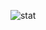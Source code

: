 <p>&nbsp;
  <img src="https://github-readme-stats.vercel.app/api?username=yeonghyeon&show_icons=true" alt="stat" />
</p>

<meta charset="UTF-8">
<meta name="viewport" content="width=device-width, initial-scale=1.0">
<meta http-equiv="X-UA-Compatible" content="ie=edge">

<style>
* {
  margin: 0;
  padding: 0;
}
#mindmap {
  display: block;
  width: 100vw;
  height: 100vh;
}
</style>

<svg id="mindmap"></svg>
<script src="https://cdn.jsdelivr.net/npm/d3@6.2.0"></script><script src="https://cdn.jsdelivr.net/npm/markmap-view@0.1.1"></script><script>((e,t)=>{const{Markmap:r}=e();window.mm=r.create("svg#mindmap",null,t)})(()=>window.markmap,{"t":"root","d":0,"v":"","c":[{"t":"heading","d":1,"p":{},"v":"TensorFlow","c":[{"t":"heading","d":2,"p":{},"v":"Discriminative Model","c":[{"t":"heading","d":3,"p":{},"v":"Series Inception","c":[{"t":"list_item","d":5,"p":{},"v":"<a href=\"https://github.com/YeongHyeon/Inception_Simplified-TF2\">Inception</a>"},{"t":"list_item","d":5,"p":{},"v":"<a href=\"https://github.com/YeongHyeon/XCeption-TF2\">XCeption</a>"}]},{"t":"heading","d":3,"p":{},"v":"Series Residual","c":[{"t":"list_item","d":5,"p":{},"v":"<a href=\"https://github.com/YeongHyeon/ResNet-TF2\">ResNet</a>"},{"t":"list_item","d":5,"p":{},"v":"<a href=\"https://github.com/YeongHyeon/ResNeXt-TF2\">ResNeXt</a>"},{"t":"list_item","d":5,"p":{},"v":"<a href=\"https://github.com/YeongHyeon/WideResNet_WRN-TF2\">WRN</a>"},{"t":"list_item","d":5,"p":{},"v":"<a href=\"https://github.com/YeongHyeon/ResNeSt-TF2\">ResNeSt</a>"},{"t":"list_item","d":5,"p":{},"v":"<a href=\"https://github.com/YeongHyeon/ReXNet-TF2\">ReXNet</a>"}]},{"t":"heading","d":3,"p":{},"v":"Ohters","c":[{"t":"list_item","d":5,"p":{},"v":"<a href=\"https://github.com/YeongHyeon/SENet-Simple\">SE-Net</a>"},{"t":"list_item","d":5,"p":{},"v":"<a href=\"https://github.com/YeongHyeon/SKNet-TF2\">SK-Net</a>"},{"t":"list_item","d":5,"p":{},"v":"<a href=\"https://github.com/YeongHyeon/GhostNet\">GhostNet</a>"},{"t":"list_item","d":5,"p":{},"v":"<a href=\"https://github.com/YeongHyeon/Network-in-Network-TF2\">Network-in-Network</a>"},{"t":"list_item","d":5,"p":{},"v":"<a href=\"https://github.com/YeongHyeon/Shake-Shake\">Shake-Shake Regularization</a>"}]}]},{"t":"heading","d":2,"p":{},"v":"Generative Model","c":[{"t":"heading","d":3,"p":{},"v":"Generals","c":[{"t":"list_item","d":5,"p":{},"v":"<a href=\"https://github.com/YeongHyeon/GAN-TF\">GAN</a>"},{"t":"list_item","d":5,"p":{},"v":"<a href=\"https://github.com/YeongHyeon/WGAN-TF\">WGAN</a>"},{"t":"list_item","d":5,"p":{},"v":"<a href=\"https://github.com/YeongHyeon/CGAN-TF\">CGAN</a>"}]},{"t":"heading","d":3,"p":{},"v":"Anomaly Detection","c":[{"t":"list_item","d":5,"p":{},"v":"<a href=\"https://github.com/YeongHyeon/CVAE-AnomalyDetection\">CVAE: Convolution &amp; Variational</a>"},{"t":"list_item","d":5,"p":{},"v":"<a href=\"https://github.com/YeongHyeon/GANomaly-TF\">GANomaly</a>"},{"t":"list_item","d":5,"p":{},"v":"<a href=\"https://github.com/YeongHyeon/Skip-GANomaly\">Skip-GANomaly</a>"},{"t":"list_item","d":5,"p":{},"v":"<a href=\"https://github.com/YeongHyeon/ConAD\">ConAD</a>"},{"t":"list_item","d":5,"p":{},"v":"<a href=\"https://github.com/YeongHyeon/MemAE\">MemAE</a>"}]},{"t":"heading","d":3,"p":{},"v":"Special Purpose","c":[{"t":"list_item","d":5,"p":{},"v":"<a href=\"https://github.com/YeongHyeon/Super-Resolution_CNN\">SRCNN</a>"},{"t":"list_item","d":5,"p":{},"v":"<a href=\"https://github.com/YeongHyeon/Context-Encoder\">Context-Encoder</a>"}]}]},{"t":"heading","d":2,"p":{},"v":"Additional Methods","c":[{"t":"list_item","d":4,"p":{},"v":"<a href=\"https://github.com/YeongHyeon/ResNet-with-SGDR-TF2\">SGDR</a>"},{"t":"list_item","d":4,"p":{},"v":"<a href=\"https://github.com/YeongHyeon/ResNet-with-LRWarmUp-TF2\">Learning rate WarmUp</a>"},{"t":"list_item","d":4,"p":{},"v":"<a href=\"https://github.com/YeongHyeon/ArcFace-TF2\">ArcFace</a>"}]}]},{"t":"heading","d":1,"p":{},"v":"Pytorch","c":[{"t":"heading","d":2,"p":{},"v":"Generative Model","c":[{"t":"heading","d":3,"p":{},"v":"Anomaly Detection","c":[{"t":"list_item","d":5,"p":{},"v":"<a href=\"https://github.com/YeongHyeon/CVAE-AnomalyDetection-PyTorch\">CVAE: Convolution &amp; Variational</a>"},{"t":"list_item","d":5,"p":{},"v":"<a href=\"https://github.com/YeongHyeon/GANomaly-PyTorch\">GANomaly</a>"},{"t":"list_item","d":5,"p":{},"v":"<a href=\"https://github.com/YeongHyeon/ConAD-PyTorch\">ConAD</a>"}]},{"t":"heading","d":3,"p":{},"v":"Special Purpose","c":[{"t":"list_item","d":5,"p":{},"v":"<a href=\"https://github.com/YeongHyeon/Super-Resolution_CNN-PyTorch\">SRCNN</a>"}]}]}]}],"p":{}})</script>

<!--
**YeongHyeon/YeongHyeon** is a ✨ _special_ ✨ repository because its `README.md` (this file) appears on your GitHub profile.

Here are some ideas to get you started:

- 🔭 I’m currently working on ...
- 🌱 I’m currently learning ...
- 👯 I’m looking to collaborate on ...
- 🤔 I’m looking for help with ...
- 💬 Ask me about ...
- 📫 How to reach me: ...
- 😄 Pronouns: ...
- ⚡ Fun fact: ...

<p align="left">
  <img src="https://komarev.com/ghpvc/?username=yeonghyeon" alt="#view" />
</p>
<a href="https://www.linkedin.com/in/yeonghyeon-park-25aa97138"><img src="https://img.shields.io/badge/-LinkedIn-blue?style=flat-square&logo=Linkedin&logoColor=white&link=https://www.linkedin.com/in/yeonghyeon-park-25aa97138" alt="linkedin" /></a>

### Interest
* Anomaly Detection & Classification
-->
